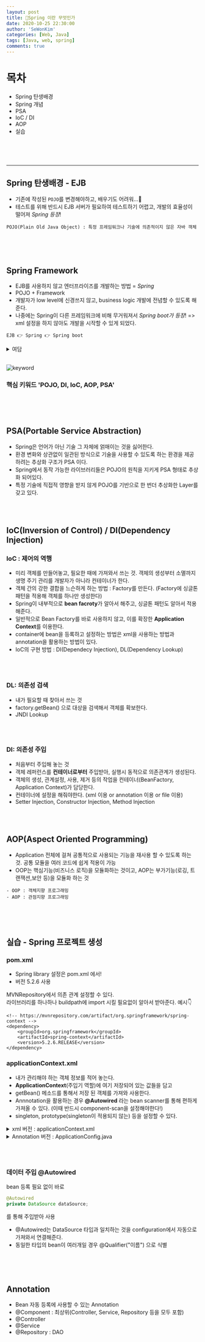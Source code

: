 ```yaml
---
layout: post
title: 🥞Spring 이란 무엇인가
date: 2020-10-25 22:30:00
author: 'SeWonKim'
categories: [Web, Java]
tags: [Java, web, spring]
comments: true
---
```


# 목차

- Spring 탄생배경
- Spring 개념
- PSA
- IoC / DI
- AOP
- 실습

&nbsp;  
&nbsp;  
&nbsp;

---

## Spring 탄생배경 - EJB

- 기존에 작성된 `POJO`를 변경해야하고, 배우기도 어려워...😤
- 테스트를 위해 반드시 EJB 서버가 필요하여 테스트하기 어렵고, 개발의 효율성이 떨어져 _Spring 등장_!

```
POJO(Plain Old Java Object) : 특정 프레임워크나 기술에 의존적이지 않은 자바 객체
```

&nbsp;  
&nbsp;  
&nbsp;

## Spring Framework

- EJB를 사용하지 않고 엔터프라이즈를 개발하는 방법 = _Spring_
- POJO + Framework
- 개발자가 low level에 신경쓰지 않고, business logic 개발에 전념할 수 있도록 해준다.
- 나중에는 Spring이 다른 프레임워크에 비해 무거워져서 _Spring boot가 등장_! => xml 설정을 하지 않아도 개발을 시작할 수 있게 되었다.

```
EJB 👉 Spring 👉 Spring boot
```

<details>
<summary>여담</summary>
<div markdown="1">

- Rod Johnson 씨가 만드셨다. Spring이 왜 Spring이냐면 겨울이 끝나고 봄이 왔다는 뜻으로 지었다고한다. 가슴이 웅장해진다...
- 전자정부 프레임워크라서 한국 회사에서 매우 많이 사용한다.
- java는 정적 타입 언어이고, JVM위에서 컴파일 되고(인터프리터보다 컴파일러가 훨씬 빠르다고 한다), 검증된 라이브러리들이 많이 때문에 많은 기업에서 사용한다.

</div>
</details>
&nbsp;  
&nbsp;  
&nbsp;

![keyword](https://t1.daumcdn.net/cfile/tistory/2562463D54E6C49826)

### 핵심 키워드 'POJO, DI, IoC, AOP, PSA'

&nbsp;  
&nbsp;  
&nbsp;

## PSA(Portable Service Abstraction)

- Spring은 언어가 아닌 기술 그 자체에 얽매이는 것을 싫어한다.
- 환경 변화와 상관없이 일관된 방식으로 기술을 사용할 수 있도록 하는 환경을 제공하려는 추상화 구조가 PSA 이다.
- Spring에서 동작 가능한 라이브러리들은 POJO의 원칙을 지키게 PSA 형태로 추상화 되어있다.
- 특정 기술에 직접적 영향을 받지 않게 POJO를 기반으로 한 번더 추상화한 Layer를 갖고 있다.

&nbsp;  
&nbsp;

## IoC(Inversion of Control) / DI(Dependency Injection)

### IoC : 제어의 역행

- 미리 객체를 만들어놓고, 필요한 때에 가져와서 쓰는 것. 객체의 생성부터 소멸까지 생명 주기 관리를 개발자가 아니라 컨테이너가 한다.
- 객체 간의 강한 결합을 느슨하게 하는 방법 : Factory를 만든다. (Factory에 싱글톤 패턴을 적용해 객체를 하나만 생성한다)
- Spring이 내부적으로 **bean facroty**가 알아서 해주고, 싱글톤 패턴도 알아서 적용해준다.
- 일반적으로 Bean Factory를 바로 사용하지 않고, 이를 확장한 **Application Context**를 이용한다.
- container에 bean을 등록하고 설정하는 방법은 xml을 사용하는 방법과 annotation을 활용하는 방법이 있다.
- IoC의 구현 방법 : DI(Dependecy Injection), DL(Dependency Lookup)

&nbsp;  
&nbsp;

### DL: 의존성 검색

- 내가 필요할 때 찾아서 쓰는 것
- factory.getBean() 으로 대상을 검색해서 객체를 확보한다.
- JNDI Lookup

&nbsp;  
&nbsp;

### DI: 의존성 주입

- 처음부터 주입해 놓는 것
- 객체 레퍼런스를 **컨테이너로부터** 주입받아, 실행시 동적으로 의존관계가 생성된다.
- 객체의 생성, 관계설정, 사용, 제거 등의 작업을 컨테이너(BeanFactory, Application Context)가 담당한다.
- 컨테이너에 설정을 해줘야한다. (xml 이용 or annotation 이용 or file 이용)
- Setter Injection, Constructor Injection, Method Injection

&nbsp;  
&nbsp;

## AOP(Aspect Oriented Programming)

- Application 전체에 걸쳐 공통적으로 사용되는 기능을 재사용 할 수 있도록 하는 것. 공통 모듈을 여러 코드에 쉽게 적용이 가능
- OOP는 핵심기능(비즈니스 로직)을 모듈화하는 것이고, AOP는 부가기능(로깅, 트랜잭션,보안 등)을 모듈화 하는 것

```
- OOP : 객체지향 프로그래밍
- AOP : 관점지향 프로그래밍
```

&nbsp;  
&nbsp;  
&nbsp;

## 실습 - Spring 프로젝트 생성

### pom.xml

- Spring library 설정은 pom.xml 에서!
- 버전 5.2.6 사용

MVNRepository에서 의존 관계 설정할 수 있다.  
라이브러리를 하나하나 buildpath에 import 시킬 필요없이 알아서 받아준다. 예시👇

```
<!-- https://mvnrepository.com/artifact/org.springframework/spring-context -->
<dependency>
    <groupId>org.springframework</groupId>
    <artifactId>spring-context</artifactId>
    <version>5.2.6.RELEASE</version>
</dependency>
```

### applicationContext.xml

- 내가 관리해야 하는 객체 정보를 적어 놓는다.
- **ApplicationContext**(주입기 역할)에 여기 저장되어 있는 값들을 담고
- getBean() 메소드를 통해서 저장 된 객체를 가져와 사용한다.
- Annnotation을 활용하는 경우 **@Autowired** 라는 bean scanner를 통해 편하게 가져올 수 있다. (이때 반드시 component-scan을 설정해야한다!)
- singleton, prototype(singleton이 적용되지 않는) 등을 설정할 수 있다.

<details>
<summary>xml 버전 : applicationContext.xml</summary>
<div markdown="1">

```xml
<?xml version="1.0" encoding="UTF-8"?>
<beans xmlns="http://www.springframework.org/schema/beans"
	xmlns:xsi="http://www.w3.org/2001/XMLSchema-instance"
	xsi:schemaLocation="http://www.springframework.org/schema/beans http://www.springframework.org/schema/beans/spring-beans.xsd">

// db와 연결
	<bean id="ds" class="org.springframework.jdbc.datasource.SimpleDriverDataSource">
		<property name="driverClass" value="com.mysql.cj.jdbc.Driver"/>
		<property name="url" value="jdbc:mysql://127.0.0.1:3306/ssafyweb?serverTimezone=UTC&amp;useUniCode=yes&amp;characterEncoding=UTF-8"/>
		<property name="username" value="ssafy"/>
		<property name="password" value="ssafy"/>
	</bean>

// instance 생성

    // DAO는 ds 가 필요하고
	<bean id="gbDao" class="com.ssafy.model.dao.GuestBookDaoImpl">
		<property name="dataSource" ref="ds"/>  // 1. 프로퍼티로 주입하는 방법
        <constructor-arg reg="ds" />            // 2. 생성자로 주입하는 방법 (택 1)
	</bean>
	<bean id="lDao" class="com.ssafy.model.dao.LoginDaoImpl">
		<property name="dataSource" ref="ds"/>
	</bean>

    // Service는 DAO가 필요하다 (ref 확인!)
	<bean id="gbService" class="com.ssafy.model.service.GuestBookServiceImpl">
		<property name="guestBookDao" ref="gbDao"/>
	</bean>
	<bean id="lService" class="com.ssafy.model.service.LoginServiceImpl">
		<property name="loginDao" ref="lDao"/>
	</bean>

</beans>
```

</div>
</details>

<details>
<summary>Annotation 버전 : ApplicationConfig.java</summary>
<div markdown="1">

```java
package com.ssafy.configuration;

import javax.sql.DataSource;

import org.springframework.context.annotation.Bean;
import org.springframework.context.annotation.ComponentScan;
import org.springframework.context.annotation.Configuration;
import org.springframework.jdbc.datasource.SimpleDriverDataSource;

@Configuration
@ComponentScan(basePackages = {"com.ssafy"})
public class ApplicationConfig {

	@Bean
	public DataSource dataSource() {
		SimpleDriverDataSource ds = new SimpleDriverDataSource();
		ds.setDriverClass(com.mysql.cj.jdbc.Driver.class);
		ds.setUrl("jdbc:mysql://127.0.0.1:3306/ssafyweb?serverTimezone=UTC&useUniCode=yes&characterEncoding=UTF-8");
		ds.setUsername("ssafy");
		ds.setPassword("ssafy");
		return ds;
	}

}
```

</div>
</details>

&nbsp;  
&nbsp;

### 데이터 주입 @Autowired

bean 등록 필요 없이 바로

```java
@Autowired
private DataSource dataSource;
```

를 통해 주입받아 사용

- @Autowired는 DataSource 타입과 일치하는 것을 configuration에서 자동으로 가져와서 연결해준다.
- 동일한 타입의 bean이 여러개일 경우 @Qualifier("이름") 으로 식별

&nbsp;  
&nbsp;  
&nbsp;

## Annotation

- Bean 자동 등록에 사용할 수 있는 Annotation
- @Component : 최상위(Controller, Service, Repository 등을 모두 포함)
- @Controller
- @Service
- @Repository : DAO
